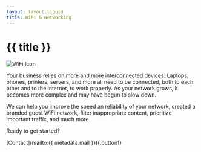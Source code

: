 ```yaml
---
layout: layout.liquid
title: WiFi & Networking
---
```


# {{ title }}

![WiFi Icon](wifi.png)

Your business relies on more and more interconnected devices. Laptops, phones, printers, servers, and more all need to be connected, both to each other and to the internet, to work properly. As your network grows, it becomes more complex and may have begun to slow down.

We can help you improve the speed an reliability of your network, created a branded guest WiFi network, filter inappropriate content, prioritize important traffic, and much more.

Ready to get started?

[Contact](mailto:{{ metadata.mail }}){.button1}

